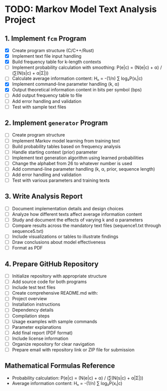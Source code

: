 # TODO: Markov Model Text Analysis Project

## 1. Implement `fcm` Program
- [X] Create program structure (C/C++/Rust)
- [X] Implement text file input handling
- [X] Build frequency table for k-length contexts
- [ ] Implement probability calculation with smoothing: P(e|c) = (N(e|c) + α) / (∑(N(s|c) + α|Σ|))
- [ ] Calculate average information content: Hₙ = -(1/n) ∑ log₂P(xᵢ|c)
- [X] Implement command-line parameter handling (k, α)
- [X] Output theoretical information content in bits per symbol (bps)
- [ ] Add output frequency table to file <!-- IMPORTANT -->
- [ ] Add error handling and validation
- [ ] Test with sample text files

## 2. Implement `generator` Program
- [ ] Create program structure
- [ ] Implement Markov model learning from training text
- [ ] Build probability tables based on frequency analysis
- [ ] Handle starting context (prior) parameter
- [ ] Implement text generation algorithm using learned probabilities
- [ ] Change the alphabet from 26 to whatever number is used
- [ ] Add command-line parameter handling (k, α, prior, sequence length)
- [ ] Add error handling and validation
- [ ] Test with various parameters and training texts

## 3. Write Analysis Report
- [ ] Document implementation details and design choices
- [ ] Analyze how different texts affect average information content
- [ ] Study and document the effects of varying k and α parameters
- [ ] Compare results across the mandatory text files (sequence1.txt through sequence5.txt)
- [ ] Include visualizations or tables to illustrate findings
- [ ] Draw conclusions about model effectiveness
- [ ] Format as PDF

## 4. Prepare GitHub Repository
- [ ] Initialize repository with appropriate structure
- [ ] Add source code for both programs
- [ ] Include test text files
- [ ] Create comprehensive README.md with:
- [ ] Project overview
- [ ] Installation instructions
- [ ] Dependency details
- [ ] Compilation steps
- [ ] Usage examples with sample commands
- [ ] Parameter explanations
- [ ] Add final report (PDF format)
- [ ] Include license information
- [ ] Organize repository for clear navigation
- [ ] Prepare email with repository link or ZIP file for submission

## Mathematical Formulas Reference
- Probability calculation: P(e|c) = (N(e|c) + α) / (∑(N(s|c) + α|Σ|))
- Average information content: Hₙ = -(1/n) ∑ log₂P(xᵢ|c)